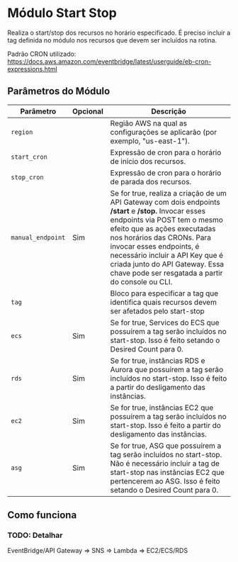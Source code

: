 # Módulo Start Stop

Realiza o start/stop dos recursos no horário especificado. É preciso incluir a tag definida no módulo nos recursos que devem ser incluídos na rotina.

Padrão CRON utilizado: https://docs.aws.amazon.com/eventbridge/latest/userguide/eb-cron-expressions.html

## Parâmetros do Módulo

| Parâmetro         | Opcional | Descrição                                                                                                                                               |
|-------------------|----------|-----------------------------------------------------------------------------------------------------------------------------------------------|
| `region`          | | Região AWS na qual as configurações se aplicarão (por exemplo, "us-east-1").                                                                              |
| `start_cron`      | | Expressão de cron para o horário de início dos recursos.                                                                                                  |
| `stop_cron`       | | Expressão de cron para o horário de parada dos recursos.                                                                                                  |
| `manual_endpoint` | Sim | Se for true, realiza a criação de um API Gateway com dois endpoints **/start** e **/stop.** Invocar esses endpoints via POST tem o mesmo efeito que as ações executadas nos horários das CRONs. Para invocar esses endpoints, é necessário incluir a API Key que é criada junto do API Gateway. Essa chave pode ser resgatada a partir do console ou CLI.                                                                            |
| `tag`             | | Bloco para especificar a tag que identifica quais recursos devem ser afetados pelo start-stop                                                                        |
| `ecs`             | Sim | Se for true, Services do ECS que possuírem a tag serão incluídos no start-stop. Isso é feito setando o Desired Count para 0.                                                                  |
| `rds`             | Sim | Se for true, instâncias RDS e Aurora que possuírem a tag serão incluídos no start-stop. Isso é feito a partir do desligamento das instâncias.                                                                  |
| `ec2`             | Sim | Se for true, instâncias EC2 que possuírem a tag serão incluídos no start-stop. Isso é feito a partir do desligamento das instâncias.                                                     |
| `asg`             | Sim | Se for true, ASG que possuírem a tag serão incluídos no start-stop. Não é necessário incluir a tag de start-stop nas instâncias EC2 que pertencerem ao ASG. Isso é feito setando o Desired Count para 0. |

## Como funciona

### TODO: Detalhar
EventBridge/API Gateway => SNS => Lambda => EC2/ECS/RDS